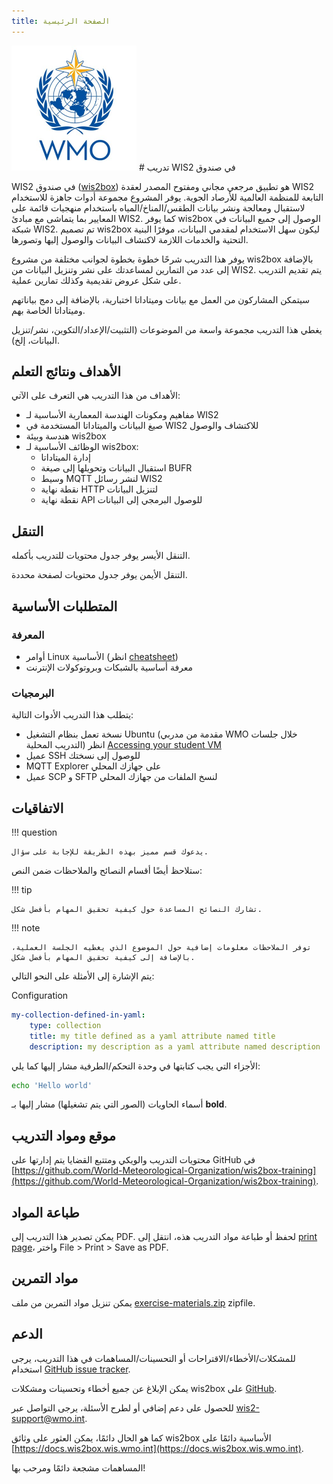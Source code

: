 ```yaml
---
title: الصفحة الرئيسية
---
```


<img alt="شعار المنظمة العالمية للأرصاد الجوية" src="assets/img/wmo-logo.png" width="200">
# تدريب WIS2 في صندوق

WIS2 في صندوق ([wis2box](https://docs.wis2box.wis.wmo.int)) هو تطبيق مرجعي مجاني ومفتوح المصدر لعقدة WIS2 التابعة للمنظمة العالمية للأرصاد الجوية. يوفر المشروع مجموعة أدوات جاهزة للاستخدام لاستقبال ومعالجة ونشر بيانات الطقس/المناخ/المياه باستخدام منهجيات قائمة على المعايير بما يتماشى مع مبادئ WIS2. كما يوفر wis2box الوصول إلى جميع البيانات في شبكة WIS2. تم تصميم wis2box ليكون سهل الاستخدام لمقدمي البيانات، موفرًا البنية التحتية والخدمات اللازمة لاكتشاف البيانات والوصول إليها وتصورها.

يوفر هذا التدريب شرحًا خطوة بخطوة لجوانب مختلفة من مشروع wis2box بالإضافة إلى عدد من التمارين
لمساعدتك على نشر وتنزيل البيانات من WIS2. يتم تقديم التدريب على شكل عروض تقديمية وكذلك
تمارين عملية.

سيتمكن المشاركون من العمل مع بيانات وميتاداتا اختبارية، بالإضافة إلى دمج بياناتهم وميتاداتا الخاصة بهم.

يغطي هذا التدريب مجموعة واسعة من الموضوعات (التثبيت/الإعداد/التكوين، نشر/تنزيل البيانات، إلخ).

## الأهداف ونتائج التعلم

الأهداف من هذا التدريب هي التعرف على الآتي:

- مفاهيم ومكونات الهندسة المعمارية الأساسية لـ WIS2
- صيغ البيانات والميتاداتا المستخدمة في WIS2 للاكتشاف والوصول
- هندسة وبيئة wis2box
- الوظائف الأساسية لـ wis2box:
    - إدارة الميتاداتا
    - استقبال البيانات وتحويلها إلى صيغة BUFR
    - وسيط MQTT لنشر رسائل WIS2
    - نقطة نهاية HTTP لتنزيل البيانات
    - نقطة نهاية API للوصول البرمجي إلى البيانات

## التنقل

التنقل الأيسر يوفر جدول محتويات للتدريب بأكمله.

التنقل الأيمن يوفر جدول محتويات لصفحة محددة.

## المتطلبات الأساسية

### المعرفة

- أوامر Linux الأساسية (انظر [cheatsheet](cheatsheets/linux.md))
- معرفة أساسية بالشبكات وبروتوكولات الإنترنت

### البرمجيات

يتطلب هذا التدريب الأدوات التالية:

- نسخة تعمل بنظام التشغيل Ubuntu (مقدمة من مدربي WMO خلال جلسات التدريب المحلية) انظر [Accessing your student VM](practical-sessions/accessing-your-student-vm.md#introduction)
- عميل SSH للوصول إلى نسختك
- MQTT Explorer على جهازك المحلي
- عميل SCP و SFTP لنسخ الملفات من جهازك المحلي

## الاتفاقيات

!!! question

    يدعوك قسم مميز بهذه الطريقة للإجابة على سؤال.

ستلاحظ أيضًا أقسام النصائح والملاحظات ضمن النص:

!!! tip

    تشارك النصائح المساعدة حول كيفية تحقيق المهام بأفضل شكل.

!!! note

    توفر الملاحظات معلومات إضافية حول الموضوع الذي يغطيه الجلسة العملية، بالإضافة إلى كيفية تحقيق المهام بأفضل شكل.

يتم الإشارة إلى الأمثلة على النحو التالي:

Configuration
``` {.yaml linenums="1"}
my-collection-defined-in-yaml:
    type: collection
    title: my title defined as a yaml attribute named title
    description: my description as a yaml attribute named description
```

الأجزاء التي يجب كتابتها في وحدة التحكم/الطرفية مشار إليها كما يلي:

```bash
echo 'Hello world'
```

أسماء الحاويات (الصور التي يتم تشغيلها) مشار إليها بـ **bold**.

## موقع ومواد التدريب

محتويات التدريب والويكي ومتتبع القضايا يتم إدارتها على GitHub في [https://github.com/World-Meteorological-Organization/wis2box-training](https://github.com/World-Meteorological-Organization/wis2box-training).

## طباعة المواد

يمكن تصدير هذا التدريب إلى PDF. لحفظ أو طباعة مواد التدريب هذه، انتقل إلى [print page](print_page)، واختر
File > Print > Save as PDF.

## مواد التمرين

يمكن تنزيل مواد التمرين من ملف [exercise-materials.zip](/exercise-materials.zip) zipfile.

## الدعم

للمشكلات/الأخطاء/الاقتراحات أو التحسينات/المساهمات في هذا التدريب، يرجى استخدام [GitHub issue tracker](https://github.com/World-Meteorological-Organization/wis2box-training/issues).

يمكن الإبلاغ عن جميع أخطاء وتحسينات ومشكلات wis2box على [GitHub](https://github.com/World-Meteorological-Organization/wis2box/issues).

للحصول على دعم إضافي أو لطرح الأسئلة، يرجى التواصل عبر wis2-support@wmo.int.

كما هو الحال دائمًا، يمكن العثور على وثائق wis2box الأساسية دائمًا على [https://docs.wis2box.wis.wmo.int](https://docs.wis2box.wis.wmo.int).

المساهمات مشجعة دائمًا ومرحب بها!